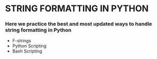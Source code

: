 # STRING FORMATTING IN PYTHON
### Here we practice the best and most updated ways to handle string formatting in Python
- F-strings
- Python Scripting
- Bash Scripting
